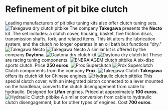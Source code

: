 # Refinement of pit bike clutch

Leading manufacturers of pit bike tuning kits also offer clutch tuning sets. ![Takegawa dry clutch pitbike](../../../static/img/32e4d1.jpg "Takegawa dry clutch pitbike") The company **Takegawa** presents the **Necto** kit. The set includes: a clutch cover, housing, basket, five friction discs, transmission shafts, fork, and related items. This kit alters the lubrication system, and the clutch no longer operates in an oil bath but functions "dry." ![Takegawa Necto](../../../static/img/567dc7.jpg "Takegawa Necto") ![Takegawa Necto](../../../static/img/d54d03.jpg "Takegawa Necto") A similar kit is offered by the company **Daytona**. ![Daytona dry clutch kit](../../../static/img/572a49.jpg "Daytona dry clutch kit") ![Daytona dry clutch kit](../../../static/img/c3f302.jpg "Daytona dry clutch kit") These are racing tuning components. ![ENBRAIAGEM clutch pitbike](../../../static/img/f27419.jpg "ENBRAIAGEM clutch pitbike") A six-disc sports clutch. Price **250 euros**. ![Prox Superclutch](../../../static/img/767403.jpg "Prox Superclutch") ![Prox Superclutch](../../../static/img/64066c.jpg "Prox Superclutch") Clutch components from the company **Prox**. ![Takegawa Clutch](../../../static/img/22422e.jpg "Takegawa Clutch") **Takegawa** offers its clutch kit for Chinese engines. ![Hydraulic clutch pitbike](../../../static/img/961f1f.jpg "Hydraulic clutch pitbike") This special clutch cover, with an integrated piston connected to a lever mounted on the handlebar, converts the clutch disengagement from cable to hydraulic. Designed for **Lifan** engines. Priced at approximately **100 euros**. ![Hydraulic Clutch pitbike](../../../static/img/7bf852.jpg "Hydraulic Clutch pitbike") A similar conversion from cable to hydraulic clutch disengagement, but for other types of engines. Cost **700 euros**.
